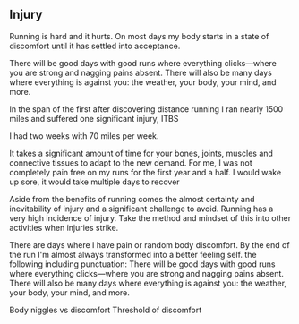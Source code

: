 ## Injury

Running is hard and it hurts. On most days my body starts in a state of 
discomfort until it has settled into acceptance.

There will be good days with good runs where everything clicks—where you are strong and nagging pains absent. There will also be many days where everything is against you: the weather, your body, your mind, and more.

In the span of the first after discovering distance running I ran nearly 1500
miles and suffered one significant injury, ITBS

I had two weeks with 70 miles per week.

It takes a significant amount of time for your bones, joints, muscles and
connective tissues to adapt to the new demand.  For me, I was not completely
pain free on my runs for the first year and a half. I would wake up sore, it
would take multiple days to recover 


Aside from the benefits of running comes the almost certainty and inevitability of injury and a significant challenge to avoid. Running has a very high incidence of injury. Take the method and mindset of this into other activities when injuries strike.

There are days where I have pain or random body discomfort. By the end of the run I'm almost always transformed into a better feeling self.
 the following including punctuation:
There will be good days with good runs where everything clicks—where you are strong and nagging pains absent. There will also be many days where everything is against you: the weather, your body, your mind, and more.

Body niggles vs discomfort
Threshold of discomfort
